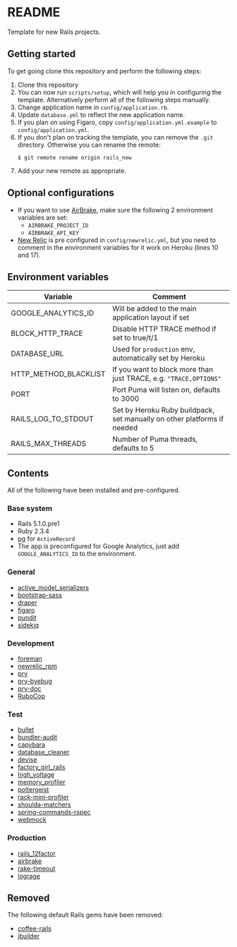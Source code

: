 # README

Template for new Rails projects. 

## Getting started

To get going clone this repository and perform the following steps:

1. Clone this repository
1. You can now run `scripts/setup`, which will help you in configuring the template.
   Alternatively perform all of the following steps manually.
1. Change application name in `config/application.rb`.
1. Update `database.yml` to reflect the new application name.
1. If you plan on using Figaro, copy `config/application.yml.example` to `config/application.yml`.
1. If you don't plan on tracking the template, you can remove the `.git` directory. 
   Otherwise you can rename the remote:   
   ```shell
   $ git remote rename origin rails_new
   ```
1. Add your new remote as appropriate.

## Optional configurations

* If you want to use [AirBrake](https://airbrake.io), make sure the following 2 environment variables are set:
    * `AIRBRAKE_PROJECT_ID`
    * `AIRBRAKE_API_KEY`
* [New Relic](https://newrelic.com) is pre configured in `config/newrelic.yml`, 
  but you need to comment in the environment variables for it work on Heroku 
  (lines 10 and 17).
  
## Environment variables

| Variable              | Comment                                                                 |
| ---                   | ---                                                                     |
| GOOGLE_ANALYTICS_ID   | Will be added to the main application layout if set                     |
| BLOCK_HTTP_TRACE      | Disable HTTP TRACE method if set to true/t/1                            |
| DATABASE_URL          | Used for `production` env, automatically set by Heroku                  |
| HTTP_METHOD_BLACKLIST | If you want to block more than just TRACE, e.g. `"TRACE,OPTIONS"`       |
| PORT                  | Port Puma will listen on, defaults to 3000                              |
| RAILS_LOG_TO_STDOUT   | Set by Heroku Ruby buildpack, set manually on other platforms if needed |
| RAILS_MAX_THREADS     | Number of Puma threads, defaults to 5                                   |

## Contents

All of the following have been installed and pre-configured.

### Base system

* Rails 5.1.0.pre1
* Ruby 2.3.4
* [pg](https://github.com/ged/ruby-pg) for `ActiveRecord`
* The app is preconfigured for Google Analytics, just add `GOOGLE_ANALYTICS_ID` to the environment.

### General
 
* [active_model_serializers](https://github.com/rails-api/active_model_serializers)
* [bootstrap-sass](https://github.com/twbs/bootstrap-sass)
* [draper](https://github.com/drapergem/draper)
* [figaro](https://github.com/laserlemon/figaro)
* [pundit](https://github.com/elabs/pundit)
* [sidekiq](https://github.com/mperham/sidekiq)

### Development

* [foreman](https://github.com/ddollar/foreman)
* [newrelic_rpm](https://github.com/newrelic/rpm) 
* [pry](https://github.com/rweng/pry-rails)
* [pry-byebug](https://github.com/deivid-rodriguez/pry-byebug)
* [pry-doc](https://github.com/pry/pry-doc)
* [RuboCop](https://github.com/bbatsov/rubocop)

### Test

* [bullet](https://github.com/flyerhzm/bullet)
* [bundler-audit](https://github.com/rubysec/bundler-audit)
* [capybara](https://github.com/teamcapybara/capybara)
* [database_cleaner](https://github.com/DatabaseCleaner/database_cleaner)
* [devise](https://github.com/plataformatec/devise)
* [factory_girl_rails](https://github.com/thoughtbot/factory_girl_rails)
* [high_voltage](https://github.com/thoughtbot/high_voltage)
* [memory_profiler](https://github.com/SamSaffron/memory_profiler)
* [poltergeist](https://github.com/teampoltergeist/poltergeist)
* [rack-mini-profiler](https://github.com/MiniProfiler/rack-mini-profiler)
* [shoulda-matchers](https://github.com/thoughtbot/shoulda-matchers)
* [spring-commands-rspec](https://github.com/jonleighton/spring-commands-rspec)
* [webmock](https://github.com/bblimke/webmock)

### Production

* [rails_12factor](https://github.com/heroku/rails_12factor)
* [airbrake](https://github.com/airbrake/airbrake)
* [rake-timeout](https://github.com/heroku/rack-timeout)
* [lograge](https://github.com/roidrage/lograge)

## Removed

The following default Rails gems have been removed:

* [coffee-rails](https://github.com/rails/coffee-rails)
* [jbuilder](https://github.com/rails/jbuilder)
